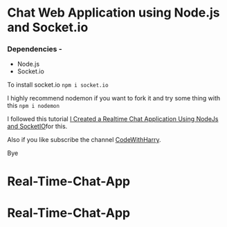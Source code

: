 # Chat Web Application using Node.js and Socket.io

### Dependencies -
- Node.js
- Socket.io

To install socket.io `npm i socket.io`

I highly recommend nodemon if you want to fork it and try some thing with this `npm i nodemon`


I followed this tutorial [I Created a Realtime Chat Application Using NodeJs and SocketIO](https://www.youtube.com/watch?v=3QNBVG2yqKA)for this.

Also if you like subscribe the channel [CodeWithHarry](https://www.youtube.com/channel/UCeVMnSShP_Iviwkknt83cww).

Bye



# Real-Time-Chat-App
# Real-Time-Chat-App
